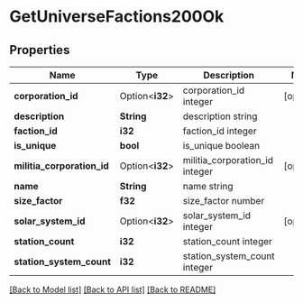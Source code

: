 # GetUniverseFactions200Ok

## Properties

Name | Type | Description | Notes
------------ | ------------- | ------------- | -------------
**corporation_id** | Option<**i32**> | corporation_id integer | [optional]
**description** | **String** | description string | 
**faction_id** | **i32** | faction_id integer | 
**is_unique** | **bool** | is_unique boolean | 
**militia_corporation_id** | Option<**i32**> | militia_corporation_id integer | [optional]
**name** | **String** | name string | 
**size_factor** | **f32** | size_factor number | 
**solar_system_id** | Option<**i32**> | solar_system_id integer | [optional]
**station_count** | **i32** | station_count integer | 
**station_system_count** | **i32** | station_system_count integer | 

[[Back to Model list]](../README.md#documentation-for-models) [[Back to API list]](../README.md#documentation-for-api-endpoints) [[Back to README]](../README.md)


